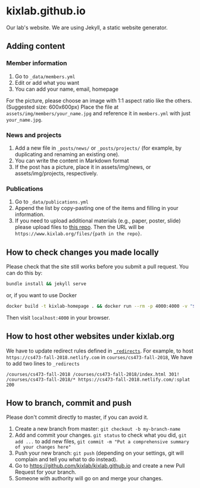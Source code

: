 # kixlab.github.io

Our lab's website. We are using Jekyll, a static website generator.

## Adding content

### Member information

1. Go to `_data/members.yml`
2. Edit or add what you want
3. You can add your name, email, homepage

For the picture, please choose an image with 1:1 aspect ratio like the others. (Suggested size: 600x600px)
Place the file at `assets/img/members/your_name.jpg` and reference it in `members.yml` with just `your_name.jpg`.

### News and projects

1. Add a new file in `_posts/news/` or `_posts/projects/` (for example, by duplicating and renaming an existing one).
2. You can write the content in Markdown format
3. If the post has a picture, place it in assets/img/news, or assets/img/projects, respectively.

### Publications

1. Go to `_data/publications.yml`
2. Append the list by copy-pasting one of the items and filling in your information.
3. If you need to upload additional materials (e.g., paper, poster, slide) please upload files to [this repo](https://github.com/kixlab/website-files). Then the URL will be `https://www.kixlab.org/files/{path in the repo}`.

## How to check changes you made locally

Please check that the site still works before you submit a pull request. You can do this by:

```sh
bundle install && jekyll serve
```
or, if you want to use Docker
```sh
docker build -t kixlab-homepage . && docker run --rm -p 4000:4000 -v "$(pwd):/src" -it kixlab-homepage
```

Then visit `localhost:4000` in your browser.

## How to host other websites under kixlab.org
We have to update redirect rules defined in [`_redirects`](https://github.com/kixlab/kixlab.github.io/blob/master/_redirects).
For example, to host `https://cs473-fall-2018.netlify.com` in `courses/cs473-fall-2018`,
We have to add two lines to `_redirects`
```
/courses/cs473-fall-2018 /courses/cs473-fall-2018/index.html 301!
/courses/cs473-fall-2018/* https://cs473-fall-2018.netlify.com/:splat 200
```

## How to branch, commit and push

Please don't commit directly to master, if you can avoid it.

1. Create a new branch from master: `git checkout -b my-branch-name`
2. Add and commit your changes. `git status` to check what you did, `git add ...` to add new files, `git commit -m "Put a comprehensive summary of your changes here"`
3. Push your new branch: `git push` (depending on your settings, git will complain and tell you what to do instead).
4. Go to https://github.com/kixlab/kixlab.github.io and create a new Pull Request for your branch.
5. Someone with authority will go on and merge your changes.
